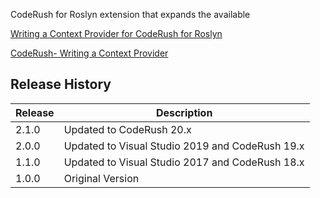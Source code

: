 CodeRush for Roslyn extension that expands the available 

[Writing a Context Provider for CodeRush for Roslyn](http://www.michaeltaylorp3.net/writing-a-context-provider-for-coderush-for-roslyn/)

[CodeRush- Writing a Context Provider](http://www.michaeltaylorp3.net/coderush-the-thrills-of-writing-an-addin/)

## Release History

| Release | Description |
| - | - |
| 2.1.0 | Updated to CodeRush 20.x |
| 2.0.0 | Updated to Visual Studio 2019 and CodeRush 19.x |
| 1.1.0 | Updated to Visual Studio 2017 and CodeRush 18.x |
| 1.0.0 | Original Version |
